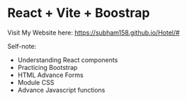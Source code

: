# React + Vite + Boostrap
Visit My Website here: https://subham158.github.io/Hotel/#

Self-note:
- Understanding React components
- Practicing Bootstrap
- HTML Advance Forms
- Module CSS
- Advance Javascript functions

